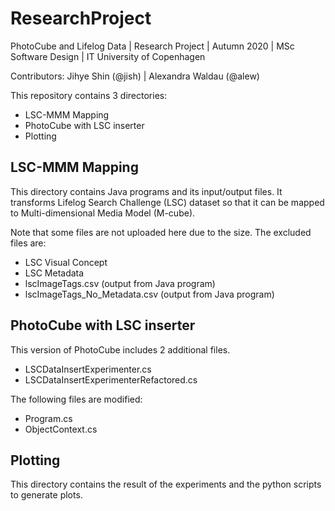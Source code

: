 # ResearchProject
PhotoCube and Lifelog Data | Research Project | Autumn 2020 | MSc Software Design | IT University of Copenhagen

Contributors: Jihye Shin (@jish) | Alexandra Waldau (@alew)

This repository contains 3 directories:
- LSC-MMM Mapping
- PhotoCube with LSC inserter
- Plotting

## LSC-MMM Mapping

This directory contains Java programs and its input/output files. It transforms Lifelog Search Challenge (LSC) dataset so that it can be mapped to Multi-dimensional Media Model (M-cube).

Note that some files are not uploaded here due to the size. The excluded files are:
- LSC Visual Concept
- LSC Metadata
- lscImageTags.csv (output from Java program)
- lscImageTags_No_Metadata.csv (output from Java program)

## PhotoCube with LSC inserter

This version of PhotoCube includes 2 additional files.
- LSCDataInsertExperimenter.cs
- LSCDataInsertExperimenterRefactored.cs

The following files are modified:
- Program.cs
- ObjectContext.cs

## Plotting

This directory contains the result of the experiments and the python scripts to generate plots.